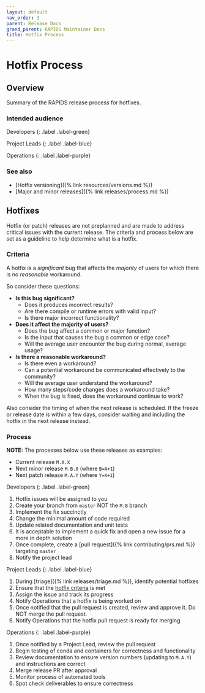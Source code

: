 ```yaml
---
layout: default
nav_order: 3
parent: Release Docs
grand_parent: RAPIDS Maintainer Docs
title: Hotfix Process
---
```


# Hotfix Process

## Overview

Summary of the RAPIDS release process for hotfixes.

### Intended audience

Developers
{: .label .label-green}

Project Leads
{: .label .label-blue}

Operations
{: .label .label-purple}

### See also

* [Hotfix versioning]({% link resources/versions.md %})
* [Major and minor releases]({% link releases/process.md %})

## Hotfixes

Hotfix (or patch) releases are not preplanned and are made to address critical issues with the current release. The criteria and process below are set as a guideline to help determine what is a hotfix.

### Criteria

A hotfix is a _significant_ bug that affects the _majority_ of users for which there is no _reasonable_ workaround.

So consider these questions:

- __Is this bug significant?__
  - Does it produces incorrect results?
  - Are there compile or runtime errors with valid input?
  - Is there major incorrect functionality?
- __Does it affect the majority of users?__
  - Does the bug affect a common or major function?
  - Is the input that causes the bug a common or edge case?
  - Will the average user encounter the bug during normal, average usage?
- __Is there a reasonable workaround?__
  - Is there even a workaround?
  - Can a potential workaround be communicated effectively to the community?
  - Will the average user understand the workaround?
  - How many steps/code changes does a workaround take?
  - When the bug is fixed, does the workaround continue to work?

Also consider the timing of when the next release is scheduled. If the freeze or release date is within a few days, consider waiting and including the hotfix in the next release instead.

### Process

**NOTE:** The processes below use these releases as examples:
- Current release `M.A.X`
- Next minor release `M.B.0`  (where `B=A+1`)
- Next patch release `M.A.Y` (where `Y=X+1`)

Developers
{: .label .label-green}
1. Hotfix issues will be assigned to you
2. Create your branch from `master` NOT the `M.B` branch
3. Implement the fix succinctly
  1. Change the minimal amount of code required
  2. Update related documentation and unit tests
  3. It is acceptable to implement a quick fix and open a new issue for a more in depth solution
4. Once complete, create a [pull request]({% link contributing/prs.md %}) targeting `master`
5. Notify the project lead

Project Leads
{: .label .label-blue}
1. During [triage]({% link releases/triage.md %}), identify potential hotfixes
2. Ensure that the [hotfix criteria](#criteria) is met
3. Assign the issue and track its progress
4. Notify Operations that a hotfix is being worked on
5. Once notified that the pull request is created, review and approve it. Do NOT merge the pull request.
6. Notify Operations that the hotfix pull request is ready for merging

Operations
{: .label .label-purple}
1. Once notified by a Project Lead, review the pull request
2. Begin testing of conda and containers for correctness and functionality
3. Review documentation to ensure version numbers (updating to `M.A.Y`) and instructions are correct
4. Merge release PR after approval
5. Monitor process of automated tools
6. Spot check deliverables to ensure correctness
